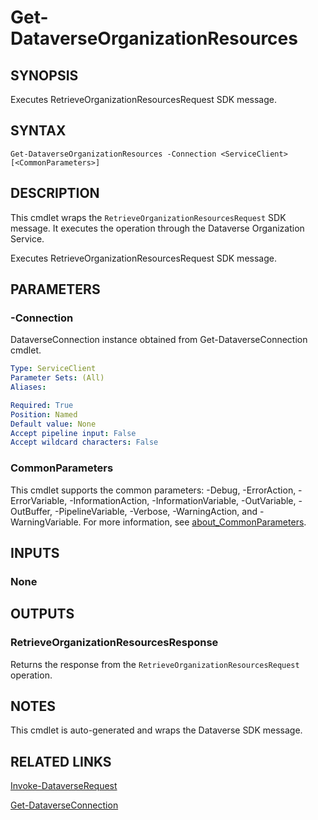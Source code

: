 # Get-DataverseOrganizationResources

## SYNOPSIS
Executes RetrieveOrganizationResourcesRequest SDK message.

## SYNTAX

```
Get-DataverseOrganizationResources -Connection <ServiceClient> [<CommonParameters>]
```

## DESCRIPTION

This cmdlet wraps the `RetrieveOrganizationResourcesRequest` SDK message. It executes the operation through the Dataverse Organization Service.

Executes RetrieveOrganizationResourcesRequest SDK message.

## PARAMETERS

### -Connection
DataverseConnection instance obtained from Get-DataverseConnection cmdlet.

```yaml
Type: ServiceClient
Parameter Sets: (All)
Aliases:

Required: True
Position: Named
Default value: None
Accept pipeline input: False
Accept wildcard characters: False
```
### CommonParameters
This cmdlet supports the common parameters: -Debug, -ErrorAction, -ErrorVariable, -InformationAction, -InformationVariable, -OutVariable, -OutBuffer, -PipelineVariable, -Verbose, -WarningAction, and -WarningVariable. For more information, see [about_CommonParameters](http://go.microsoft.com/fwlink/?LinkID=113216).

## INPUTS

### None

## OUTPUTS

### RetrieveOrganizationResourcesResponse

Returns the response from the `RetrieveOrganizationResourcesRequest` operation.

## NOTES

This cmdlet is auto-generated and wraps the Dataverse SDK message.

## RELATED LINKS

[Invoke-DataverseRequest](Invoke-DataverseRequest.md)

[Get-DataverseConnection](Get-DataverseConnection.md)
